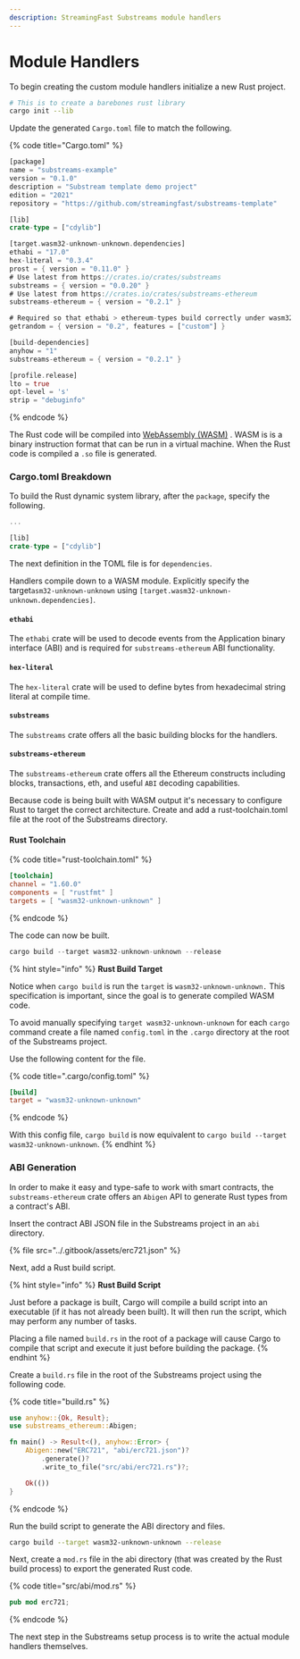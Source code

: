 ```yaml
---
description: StreamingFast Substreams module handlers
---
```


# Module Handlers

To begin creating the custom module handlers initialize a new Rust project.

```bash
# This is to create a barebones rust library
cargo init --lib
```

Update the generated `Cargo.toml` file to match the following.

{% code title="Cargo.toml" %}
```rust
[package]
name = "substreams-example"
version = "0.1.0"
description = "Substream template demo project"
edition = "2021"
repository = "https://github.com/streamingfast/substreams-template"

[lib]
crate-type = ["cdylib"]

[target.wasm32-unknown-unknown.dependencies]
ethabi = "17.0"
hex-literal = "0.3.4"
prost = { version = "0.11.0" }
# Use latest from https://crates.io/crates/substreams
substreams = { version = "0.0.20" }
# Use latest from https://crates.io/crates/substreams-ethereum
substreams-ethereum = { version = "0.2.1" }

# Required so that ethabi > ethereum-types build correctly under wasm32-unknown-unknown
getrandom = { version = "0.2", features = ["custom"] }

[build-dependencies]
anyhow = "1"
substreams-ethereum = { version = "0.2.1" }

[profile.release]
lto = true
opt-level = 's'
strip = "debuginfo"
```
{% endcode %}

The Rust code will be compiled into [WebAssembly (WASM)](https://webassembly.org/) . WASM is is a binary instruction format that can be run in a virtual machine. When the Rust code is compiled a `.so` file is generated.

### **Cargo.toml Breakdown**

To build the Rust dynamic system library, after the `package`, specify the following.

```rust
...

[lib]
crate-type = ["cdylib"]
```

The next definition in the TOML file is for `dependencies`.&#x20;

Handlers compile down to a WASM module. Explicitly specify the target`asm32-unknown-unknown` using `[target.wasm32-unknown-unknown.dependencies]`.

#### `ethabi`

The `ethabi` crate will be used to decode events from the Application binary interface (ABI) and is required for `substreams-ethereum` ABI functionality.

#### `hex-literal`

The `hex-literal` crate will be used to define bytes from hexadecimal string literal at compile time.

#### `substreams`

The `substreams` crate offers all the basic building blocks for the handlers.

#### `substreams-ethereum`

The `substreams-ethereum` crate offers all the Ethereum constructs including blocks, transactions, eth, and useful `ABI` decoding capabilities.

Because code is being built with WASM output it's necessary to configure Rust to target the correct architecture. Create and add a rust-toolchain.toml file at the root of the Substreams directory.

#### Rust Toolchain

{% code title="rust-toolchain.toml" %}
```toml
[toolchain]
channel = "1.60.0"
components = [ "rustfmt" ]
targets = [ "wasm32-unknown-unknown" ]
```
{% endcode %}

The code can now be built.

```rust
cargo build --target wasm32-unknown-unknown --release
```

{% hint style="info" %}
**Rust Build Target**

Notice when `cargo build` is run the `target` is `wasm32-unknown-unknown.` This specification is important, since the goal is to generate compiled WASM code.&#x20;

To avoid manually specifying `target wasm32-unknown-unknown` for each `cargo` command create a file named `config.toml` in the `.cargo` directory at the root of the Substreams project.&#x20;

Use the following content for the file.

{% code title=".cargo/config.toml" %}
```toml
[build]
target = "wasm32-unknown-unknown"
```
{% endcode %}

With this config file, `cargo build` is now equivalent to `cargo build --target wasm32-unknown-unknown`.
{% endhint %}

### ABI Generation

In order to make it easy and type-safe to work with smart contracts, the `substreams-ethereum` crate offers an `Abigen` API to generate Rust types from a contract's ABI.

Insert the contract ABI JSON file in the Substreams project in an `abi` directory.

{% file src="../.gitbook/assets/erc721.json" %}

Next, add a Rust build script.

{% hint style="info" %}
**Rust Build Script**

Just before a package is built, Cargo will compile a build script into an executable (if it has not already been built). It will then run the script, which may perform any number of tasks.

Placing a file named `build.rs` in the root of a package will cause Cargo to compile that script and execute it just before building the package.
{% endhint %}

Create a `build.rs` file in the root of the Substreams project using the following code.

{% code title="build.rs" %}
```rust
use anyhow::{Ok, Result};
use substreams_ethereum::Abigen;

fn main() -> Result<(), anyhow::Error> {
    Abigen::new("ERC721", "abi/erc721.json")?
        .generate()?
        .write_to_file("src/abi/erc721.rs")?;

    Ok(())
}
```
{% endcode %}

Run the build script to generate the ABI directory and files.

```bash
cargo build --target wasm32-unknown-unknown --release
```

Next, create a `mod.rs` file in the abi directory (that was created by the Rust build process) to export the generated Rust code.

{% code title="src/abi/mod.rs" %}
```rust
pub mod erc721;
```
{% endcode %}

The next step in the Substreams setup process is to write the actual module handlers themselves.
